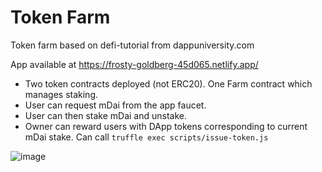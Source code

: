 # Token Farm

Token farm based on defi-tutorial from dappuniversity.com

App available at https://frosty-goldberg-45d065.netlify.app/

- Two token contracts deployed (not ERC20). One Farm contract which manages staking.
- User can request mDai from the app faucet.
- User can then stake mDai and unstake.
- Owner can reward users with DApp tokens corresponding to current mDai stake. Can call `truffle exec scripts/issue-token.js`

![image](https://user-images.githubusercontent.com/85746124/121868284-17a0af00-cd01-11eb-849f-80d6cf08a263.png)
